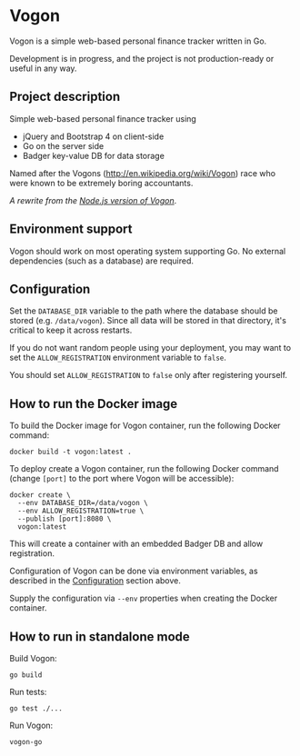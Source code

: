# Vogon
Vogon is a simple web-based personal finance tracker written in Go.

Development is in progress, and the project is not production-ready or useful in any way.

## Project description

Simple web-based personal finance tracker using

* jQuery and Bootstrap 4 on client-side
* Go on the server side
* Badger key-value DB for data storage

Named after the Vogons (http://en.wikipedia.org/wiki/Vogon) race who were known to be extremely boring accountants.

_A rewrite from the [Node.js version of Vogon](https://github.com/zlogic/vogon-nj)_.

## Environment support

Vogon should work on most operating system supporting Go.
No external dependencies (such as a database) are required.

## Configuration

Set the `DATABASE_DIR` variable to the path where the database should be stored (e.g. `/data/vogon`).
Since all data will be stored in that directory, it's critical to keep it across restarts.

If you do not want random people using your deployment, you may want to set the `ALLOW_REGISTRATION` environment variable to `false`.

You should set `ALLOW_REGISTRATION` to `false` only after registering yourself.

## How to run the Docker image

To build the Docker image for Vogon container, run the following Docker command:

`docker build -t vogon:latest .`

To deploy create a Vogon container, run the following Docker command (change `[port]` to the port where Vogon will be accessible):

```
docker create \
  --env DATABASE_DIR=/data/vogon \
  --env ALLOW_REGISTRATION=true \
  --publish [port]:8080 \
  vogon:latest
```

This will create a container with an embedded Badger DB and allow registration.

Configuration of Vogon can be done via environment variables, as described in the [Configuration](#configuration) section above.

Supply the configuration via `--env` properties when creating the Docker container.

## How to run in standalone mode

Build Vogon:

`go build`

Run tests:

`go test ./...`

Run Vogon:

`vogon-go`
